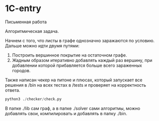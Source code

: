 # 1C-entry
Письменная работа

Алгоритмическая задача.

Начнем с того, что листы в графе однозначно заражаются по условию. Дальше можно идти двумя путями:

1. Построить вершинное покрытие на остаточном графе.
2. Жадным образом итеративно добавлять каждый раз вершину, при добавлении которой прибавляется больше всего зараженных городов.

Также написан чекер на питоне и плюсах, который запускает все решения в /bin на всех тестах в /tests и проверяет на корректность ответа.

```python
python3 ./checker/check.py
```

В папке ./lib сам граф, а в папке ./solver сами алгоритмы, можно добавлять свои, компилировать и добавлять в папку ./bin.
